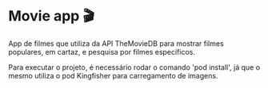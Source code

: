 # Movie app 🎬

App de filmes que utiliza da API TheMovieDB para mostrar filmes populares, em cartaz, e pesquisa por filmes específicos. 

Para executar o projeto, é necessário rodar o comando 'pod install', já que o mesmo utiliza o pod Kingfisher para carregamento de imagens.
